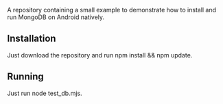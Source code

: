A repository containing a small example to demonstrate how to install and run MongoDB on Android natively.

## Installation
Just download the repository and run npm install && npm update. 

## Running
Just run node test_db.mjs.

